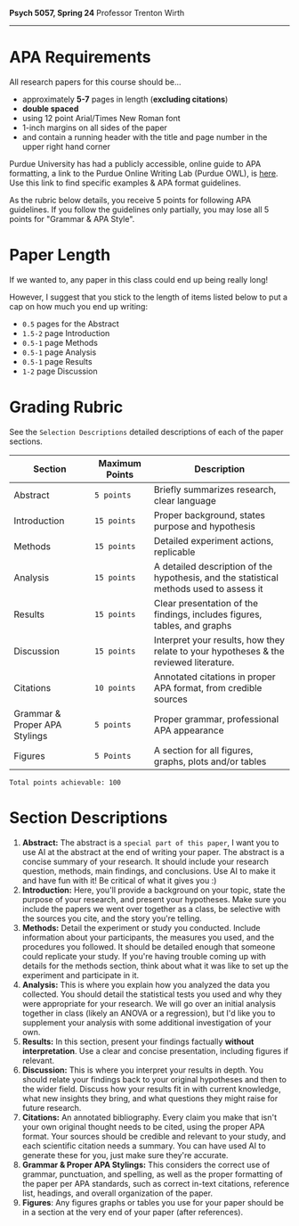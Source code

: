 **Psych 5057, Spring 24**
Professor Trenton Wirth
___
# APA Requirements
All research papers for this course should be...
- approximately **5-7** pages in length (**excluding citations**)
- **double spaced**
- using 12 point Arial/Times New Roman font
- 1-inch margins on all sides of the paper
- and contain a running header with the title and page number in the upper right hand corner

Purdue University has had a publicly accessible, online guide to APA formatting, a link to the Purdue Online Writing Lab (Purdue OWL), is [here](https://owl.purdue.edu/owl/research_and_citation/apa_style/apa_formatting_and_style_guide/general_format.html). Use this link to find specific examples & APA format guidelines.

As the rubric below details, you receive 5 points for following APA guidelines. If you follow the guidelines only partially, you may lose all 5 points for "Grammar & APA Style".

# Paper Length
If we wanted to, any paper in this class could end up being really long! 

However, I suggest that you stick to the length of items listed below to put a cap on how much you end up writing:
- `0.5` pages for the Abstract
- `1.5-2` page Introduction
- `0.5-1` page Methods 
- `0.5-1` page Analysis
- `0.5-1` page Results
- `1-2` page Discussion

# Grading Rubric
See the `Selection Descriptions` detailed descriptions of each of the paper sections.

| Section                       | Maximum Points | Description                                                                             |
| ----------------------------- | -------------- | --------------------------------------------------------------------------------------- |
| Abstract                      | `5 points`     | Briefly summarizes research, clear language                                             |
| Introduction                  | `15 points`    | Proper background, states purpose and hypothesis                                        |
| Methods                       | `15 points`    | Detailed experiment actions, replicable                                                 |
| Analysis                      | `15 points`    | A detailed description of the hypothesis, and the statistical methods used to assess it |
| Results                       | `15 points`    | Clear presentation of the findings, includes figures, tables, and graphs                |
| Discussion                    | `15 points`    | Interpret your results, how they relate to your hypotheses & the reviewed literature.   |
| Citations                     | `10 points`    | Annotated citations in proper APA format, from credible sources                         |
| Grammar & Proper APA Stylings | `5 points`     | Proper grammar, professional APA appearance                                             |
| Figures                       | `5 Points`     | A section for all figures, graphs, plots and/or tables                                  |

`Total points achievable: 100`
# Section Descriptions
1. **Abstract:** The abstract is a `special part of this paper`, I want you to use AI at the abstract at the end of writing your paper. The abstract is a concise summary of your research. It should include your research question, methods, main findings, and conclusions. Use AI to make it and have fun with it! Be critical of what it gives you :)
2. **Introduction:** Here, you'll provide a background on your topic, state the purpose of your research, and present your hypotheses. Make sure you include the papers we went over together as a class, be selective with the sources you cite, and the story you're telling.
3. **Methods:** Detail the experiment or study you conducted. Include information about your participants, the measures you used, and the procedures you followed. It should be detailed enough that someone could replicate your study. If you're having trouble coming up with details for the methods section, think about what it was like to set up the experiment and participate in it. 
4. **Analysis:** This is where you explain how you analyzed the data you collected. You should detail the statistical tests you used and why they were appropriate for your research. We will go over an initial analysis together in class (likely an ANOVA or a regression), but I'd like you to supplement your analysis with some additional investigation of your own.
5. **Results:** In this section, present your findings factually **without interpretation**. Use a clear and concise presentation, including figures if relevant.
6. **Discussion:** This is where you interpret your results in depth. You should relate your findings back to your original hypotheses and then to the wider field. Discuss how your results fit in with current knowledge, what new insights they bring, and what questions they might raise for future research.
7. **Citations:** An annotated bibliography. Every claim you make that isn't your own original thought needs to be cited, using the proper APA format. Your sources should be credible and relevant to your study, and each scientific citation needs a summary. You can have used AI to generate these for you, just make sure they're accurate.
8. **Grammar & Proper APA Stylings:** This considers the correct use of grammar, punctuation, and spelling, as well as the proper formatting of the paper per APA standards, such as correct in-text citations, reference list, headings, and overall organization of the paper.
9. **Figures**: Any figures graphs or tables you use for your paper should be in a section at the very end of your paper (after references).
